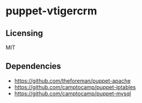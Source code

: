# puppet-vtigercrm

## Licensing

MIT

## Dependencies

* https://github.com/theforeman/puppet-apache
* https://github.com/camptocamp/puppet-iptables
* https://github.com/camptocamp/puppet-mysql
